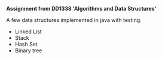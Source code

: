 **Assignment from DD1338 'Algorithms and Data Structures'**

A few data structures implemented in java with testing.

* Linked List
* Stack
* Hash Set
* Binary tree

